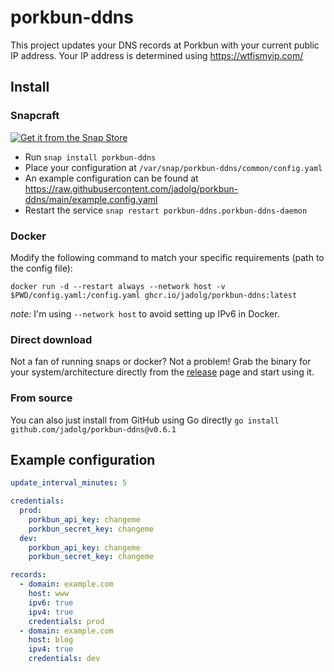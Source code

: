 # porkbun-ddns

This project updates your DNS records at Porkbun with your current public IP address.
Your IP address is determined using https://wtfismyip.com/

## Install

### Snapcraft

[![Get it from the Snap Store](https://snapcraft.io/static/images/badges/en/snap-store-black.svg)](https://snapcraft.io/porkbun-ddns)

- Run `snap install porkbun-ddns`
- Place your configuration at `/var/snap/porkbun-ddns/common/config.yaml`
- An example configuration can be found at https://raw.githubusercontent.com/jadolg/porkbun-ddns/main/example.config.yaml
- Restart the service `snap restart porkbun-ddns.porkbun-ddns-daemon`

### Docker

Modify the following command to match your specific requirements (path to the config file):
```
docker run -d --restart always --network host -v $PWD/config.yaml:/config.yaml ghcr.io/jadolg/porkbun-ddns:latest
```
*note:* I'm using `--network host` to avoid setting up IPv6 in Docker.

### Direct download

Not a fan of running snaps or docker? Not a problem!
Grab the binary for your system/architecture directly from the [release](https://github.com/jadolg/porkbun-ddns/releases) page and start using it.

### From source

You can also just install from GitHub using Go directly `go install github.com/jadolg/porkbun-ddns@v0.6.1`

## Example configuration

```yaml
update_interval_minutes: 5

credentials:
  prod:
    porkbun_api_key: changeme
    porkbun_secret_key: changeme
  dev:
    porkbun_api_key: changeme
    porkbun_secret_key: changeme

records:
  - domain: example.com
    host: www
    ipv6: true
    ipv4: true
    credentials: prod
  - domain: example.com
    host: blog
    ipv4: true
    credentials: dev
```
